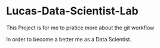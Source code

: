 # Lucas-Data-Scientist-Lab

This Project is for me to pratice more about the git workflow

In order to become a better me as a Data Scientist.
